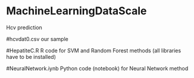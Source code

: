 # MachineLearningDataScale
Hcv prediction

#hcvdat0.csv
our sample

#HepatiteC.R
R code for SVM and Random Forest methods (all libraries have to be installed)

#NeuralNetwork.iynb
Python code (notebook) for Neural Network method
